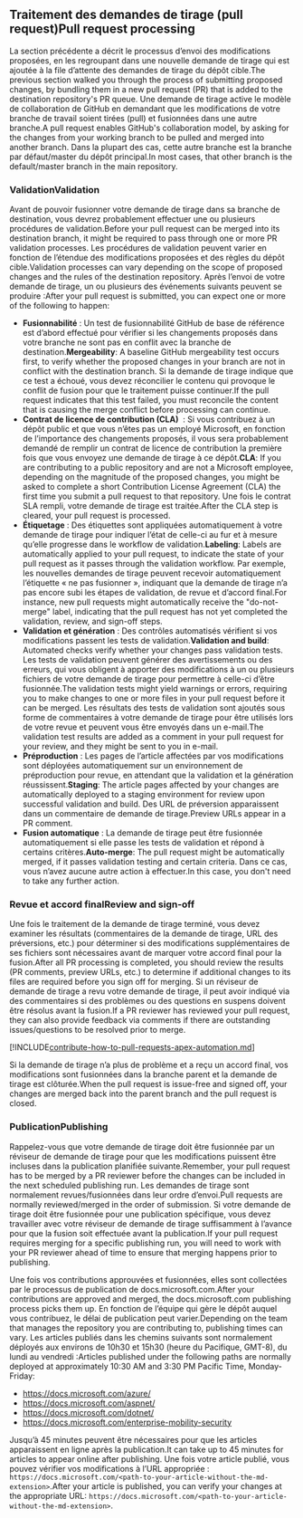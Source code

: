## <a name="pull-request-processing"></a><span data-ttu-id="70eb8-101">Traitement des demandes de tirage (pull request)</span><span class="sxs-lookup"><span data-stu-id="70eb8-101">Pull request processing</span></span>

<span data-ttu-id="70eb8-102">La section précédente a décrit le processus d’envoi des modifications proposées, en les regroupant dans une nouvelle demande de tirage qui est ajoutée à la file d’attente des demandes de tirage du dépôt cible.</span><span class="sxs-lookup"><span data-stu-id="70eb8-102">The previous section walked you through the process of submitting proposed changes, by bundling them in a new pull request (PR) that is added to the destination repository's PR queue.</span></span> <span data-ttu-id="70eb8-103">Une demande de tirage active le modèle de collaboration de GitHub en demandant que les modifications de votre branche de travail soient tirées (pull) et fusionnées dans une autre branche.</span><span class="sxs-lookup"><span data-stu-id="70eb8-103">A pull request enables GitHub's collaboration model, by asking for the changes from your working branch to be pulled and merged into another branch.</span></span> <span data-ttu-id="70eb8-104">Dans la plupart des cas, cette autre branche est la branche par défaut/master du dépôt principal.</span><span class="sxs-lookup"><span data-stu-id="70eb8-104">In most cases, that other branch is the default/master branch in the main repository.</span></span>

### <a name="validation"></a><span data-ttu-id="70eb8-105">Validation</span><span class="sxs-lookup"><span data-stu-id="70eb8-105">Validation</span></span>

<span data-ttu-id="70eb8-106">Avant de pouvoir fusionner votre demande de tirage dans sa branche de destination, vous devrez probablement effectuer une ou plusieurs procédures de validation.</span><span class="sxs-lookup"><span data-stu-id="70eb8-106">Before your pull request can be merged into its destination branch, it might be required to pass through one or more PR validation processes.</span></span> <span data-ttu-id="70eb8-107">Les procédures de validation peuvent varier en fonction de l’étendue des modifications proposées et des règles du dépôt cible.</span><span class="sxs-lookup"><span data-stu-id="70eb8-107">Validation processes can vary depending on the scope of proposed changes and the rules of the destination repository.</span></span> <span data-ttu-id="70eb8-108">Après l’envoi de votre demande de tirage, un ou plusieurs des événements suivants peuvent se produire :</span><span class="sxs-lookup"><span data-stu-id="70eb8-108">After your pull request is submitted, you can expect one or more of the following to happen:</span></span>

- <span data-ttu-id="70eb8-109">**Fusionnabilité** : Un test de fusionnabilité GitHub de base de référence est d’abord effectué pour vérifier si les changements proposés dans votre branche ne sont pas en conflit avec la branche de destination.</span><span class="sxs-lookup"><span data-stu-id="70eb8-109">**Mergeability**: A baseline GitHub mergeability test occurs first, to verify whether the proposed changes in your branch are not in conflict with the destination branch.</span></span> <span data-ttu-id="70eb8-110">Si la demande de tirage indique que ce test a échoué, vous devez réconcilier le contenu qui provoque le conflit de fusion pour que le traitement puisse continuer.</span><span class="sxs-lookup"><span data-stu-id="70eb8-110">If the pull request indicates that this test failed, you must reconcile the content that is causing the merge conflict before processing can continue.</span></span>
- <span data-ttu-id="70eb8-111">**Contrat de licence de contribution (CLA)**  : Si vous contribuez à un dépôt public et que vous n’êtes pas un employé Microsoft, en fonction de l’importance des changements proposés, il vous sera probablement demandé de remplir un contrat de licence de contribution la première fois que vous envoyez une demande de tirage à ce dépôt.</span><span class="sxs-lookup"><span data-stu-id="70eb8-111">**CLA**: If you are contributing to a public repository and are not a Microsoft employee, depending on the magnitude of the proposed changes, you might be asked to complete a short Contribution License Agreement (CLA) the first time you submit a pull request to that repository.</span></span> <span data-ttu-id="70eb8-112">Une fois le contrat SLA rempli, votre demande de tirage est traitée.</span><span class="sxs-lookup"><span data-stu-id="70eb8-112">After the CLA step is cleared, your pull request is processed.</span></span>
- <span data-ttu-id="70eb8-113">**Étiquetage** : Des étiquettes sont appliquées automatiquement à votre demande de tirage pour indiquer l’état de celle-ci au fur et à mesure qu’elle progresse dans le workflow de validation.</span><span class="sxs-lookup"><span data-stu-id="70eb8-113">**Labeling**: Labels are automatically applied to your pull request, to indicate the state of your pull request as it passes through the validation workflow.</span></span> <span data-ttu-id="70eb8-114">Par exemple, les nouvelles demandes de tirage peuvent recevoir automatiquement l’étiquette « ne pas fusionner », indiquant que la demande de tirage n’a pas encore subi les étapes de validation, de revue et d’accord final.</span><span class="sxs-lookup"><span data-stu-id="70eb8-114">For instance, new pull requests might automatically receive the "do-not-merge" label, indicating that the pull request has not yet completed the validation, review, and sign-off steps.</span></span>
- <span data-ttu-id="70eb8-115">**Validation et génération** : Des contrôles automatisés vérifient si vos modifications passent les tests de validation.</span><span class="sxs-lookup"><span data-stu-id="70eb8-115">**Validation and build**: Automated checks verify whether your changes pass validation tests.</span></span> <span data-ttu-id="70eb8-116">Les tests de validation peuvent générer des avertissements ou des erreurs, qui vous obligent à apporter des modifications à un ou plusieurs fichiers de votre demande de tirage pour permettre à celle-ci d’être fusionnée.</span><span class="sxs-lookup"><span data-stu-id="70eb8-116">The validation tests might yield warnings or errors, requiring you to make changes to one or more files in your pull request before it can be merged.</span></span> <span data-ttu-id="70eb8-117">Les résultats des tests de validation sont ajoutés sous forme de commentaires à votre demande de tirage pour être utilisés lors de votre revue et peuvent vous être envoyés dans un e-mail.</span><span class="sxs-lookup"><span data-stu-id="70eb8-117">The validation test results are added as a comment in your pull request for your review, and they might be sent to you in e-mail.</span></span>
- <span data-ttu-id="70eb8-118">**Préproduction** : Les pages de l’article affectées par vos modifications sont déployées automatiquement sur un environnement de préproduction pour revue, en attendant que la validation et la génération réussissent.</span><span class="sxs-lookup"><span data-stu-id="70eb8-118">**Staging**: The article pages affected by your changes are automatically deployed to a staging environment for review upon successful validation and build.</span></span> <span data-ttu-id="70eb8-119">Des URL de préversion apparaissent dans un commentaire de demande de tirage.</span><span class="sxs-lookup"><span data-stu-id="70eb8-119">Preview URLs appear in a PR comment.</span></span>
- <span data-ttu-id="70eb8-120">**Fusion automatique** : La demande de tirage peut être fusionnée automatiquement si elle passe les tests de validation et répond à certains critères.</span><span class="sxs-lookup"><span data-stu-id="70eb8-120">**Auto-merge**: The pull request might be automatically merged, if it passes validation testing and certain criteria.</span></span> <span data-ttu-id="70eb8-121">Dans ce cas, vous n’avez aucune autre action à effectuer.</span><span class="sxs-lookup"><span data-stu-id="70eb8-121">In this case, you don't need to take any further action.</span></span>

### <a name="review-and-sign-off"></a><span data-ttu-id="70eb8-122">Revue et accord final</span><span class="sxs-lookup"><span data-stu-id="70eb8-122">Review and sign-off</span></span>

<span data-ttu-id="70eb8-123">Une fois le traitement de la demande de tirage terminé, vous devez examiner les résultats (commentaires de la demande de tirage, URL des préversions, etc.) pour déterminer si des modifications supplémentaires de ses fichiers sont nécessaires avant de marquer votre accord final pour la fusion.</span><span class="sxs-lookup"><span data-stu-id="70eb8-123">After all PR processing is completed, you should review the results (PR comments, preview URLs, etc.) to determine if additional changes to its files are required before you sign off for merging.</span></span> <span data-ttu-id="70eb8-124">Si un réviseur de demande de tirage a revu votre demande de tirage, il peut avoir indiqué via des commentaires si des problèmes ou des questions en suspens doivent être résolus avant la fusion.</span><span class="sxs-lookup"><span data-stu-id="70eb8-124">If a PR reviewer has reviewed your pull request, they can also provide feedback via comments if there are outstanding issues/questions to be resolved prior to merge.</span></span>

[!INCLUDE[contribute-how-to-pull-requests-apex-automation.md](contribute-how-to-pull-requests-apex-automation.md)]

<span data-ttu-id="70eb8-125">Si la demande de tirage n’a plus de problème et a reçu un accord final, vos modifications sont fusionnées dans la branche parent et la demande de tirage est clôturée.</span><span class="sxs-lookup"><span data-stu-id="70eb8-125">When the pull request is issue-free and signed off, your changes are merged back into the parent branch and the pull request is closed.</span></span>

### <a name="publishing"></a><span data-ttu-id="70eb8-126">Publication</span><span class="sxs-lookup"><span data-stu-id="70eb8-126">Publishing</span></span>

<span data-ttu-id="70eb8-127">Rappelez-vous que votre demande de tirage doit être fusionnée par un réviseur de demande de tirage pour que les modifications puissent être incluses dans la publication planifiée suivante.</span><span class="sxs-lookup"><span data-stu-id="70eb8-127">Remember, your pull request has to be merged by a PR reviewer before the changes can be included in the next scheduled publishing run.</span></span> <span data-ttu-id="70eb8-128">Les demandes de tirage sont normalement revues/fusionnées dans leur ordre d’envoi.</span><span class="sxs-lookup"><span data-stu-id="70eb8-128">Pull requests are normally reviewed/merged in the order of submission.</span></span> <span data-ttu-id="70eb8-129">Si votre demande de tirage doit être fusionnée pour une publication spécifique, vous devez travailler avec votre réviseur de demande de tirage suffisamment à l’avance pour que la fusion soit effectuée avant la publication.</span><span class="sxs-lookup"><span data-stu-id="70eb8-129">If your pull request requires merging for a specific publishing run, you will need to work with your PR reviewer ahead of time to ensure that merging happens prior to publishing.</span></span>

<span data-ttu-id="70eb8-130">Une fois vos contributions approuvées et fusionnées, elles sont collectées par le processus de publication de docs.microsoft.com.</span><span class="sxs-lookup"><span data-stu-id="70eb8-130">After your contributions are approved and merged, the docs.microsoft.com publishing process picks them up.</span></span> <span data-ttu-id="70eb8-131">En fonction de l’équipe qui gère le dépôt auquel vous contribuez, le délai de publication peut varier.</span><span class="sxs-lookup"><span data-stu-id="70eb8-131">Depending on the team that manages the repository you are contributing to, publishing times can vary.</span></span> <span data-ttu-id="70eb8-132">Les articles publiés dans les chemins suivants sont normalement déployés aux environs de 10h30 et 15h30 (heure du Pacifique, GMT-8), du lundi au vendredi :</span><span class="sxs-lookup"><span data-stu-id="70eb8-132">Articles published under the following paths are normally deployed at approximately 10:30 AM and 3:30 PM Pacific Time, Monday-Friday:</span></span>

- https://docs.microsoft.com/azure/
- https://docs.microsoft.com/aspnet/
- https://docs.microsoft.com/dotnet/
- https://docs.microsoft.com/enterprise-mobility-security

<span data-ttu-id="70eb8-133">Jusqu’à 45 minutes peuvent être nécessaires pour que les articles apparaissent en ligne après la publication.</span><span class="sxs-lookup"><span data-stu-id="70eb8-133">It can take up to 45 minutes for articles to appear online after publishing.</span></span> <span data-ttu-id="70eb8-134">Une fois votre article publié, vous pouvez vérifier vos modifications à l’URL appropriée : `https://docs.microsoft.com/<path-to-your-article-without-the-md-extension>`.</span><span class="sxs-lookup"><span data-stu-id="70eb8-134">After your article is published, you can verify your changes at the appropriate URL: `https://docs.microsoft.com/<path-to-your-article-without-the-md-extension>`.</span></span>
